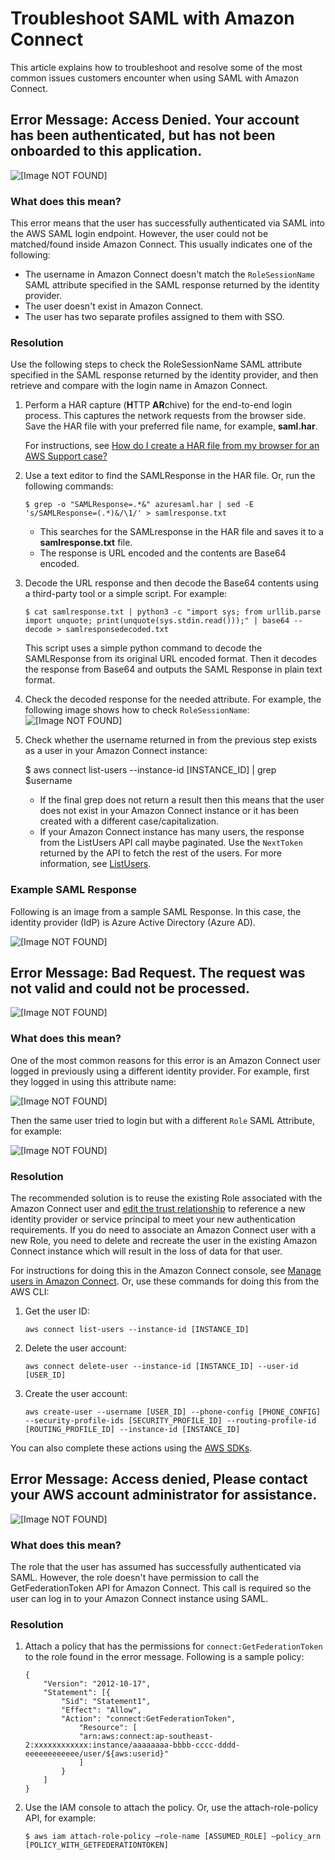 # Troubleshoot SAML with Amazon Connect<a name="troubleshoot-saml"></a>

This article explains how to troubleshoot and resolve some of the most common issues customers encounter when using SAML with Amazon Connect\.

## Error Message: Access Denied\. Your account has been authenticated, but has not been onboarded to this application\.<a name="troubleshoot-saml-access-denied"></a>

![\[Image NOT FOUND\]](http://docs.aws.amazon.com/connect/latest/adminguide/images/saml-troubleshooting-access-denied.png)

### What does this mean?<a name="troubleshoot-saml-access-denied-what"></a>

This error means that the user has successfully authenticated via SAML into the AWS SAML login endpoint\. However, the user could not be matched/found inside Amazon Connect\. This usually indicates one of the following: 
+ The username in Amazon Connect doesn't match the `RoleSessionName` SAML attribute specified in the SAML response returned by the identity provider\.
+ The user doesn't exist in Amazon Connect\.
+ The user has two separate profiles assigned to them with SSO\.

### Resolution<a name="troubleshoot-saml-access-denied-resolution"></a>

Use the following steps to check the RoleSessionName SAML attribute specified in the SAML response returned by the identity provider, and then retrieve and compare with the login name in Amazon Connect\. 

1. Perform a HAR capture \(**H**TTP **AR**chive\) for the end\-to\-end login process\. This captures the network requests from the browser side\. Save the HAR file with your preferred file name, for example, **saml\.har**\. 

   For instructions, see [How do I create a HAR file from my browser for an AWS Support case?](https://aws.amazon.com/premiumsupport/knowledge-center/support-case-browser-har-file/) 

1. Use a text editor to find the SAMLResponse in the HAR file\. Or, run the following commands:

   `$ grep -o "SAMLResponse=.*&" azuresaml.har | sed -E 's/SAMLResponse=(.*)&/\1/' > samlresponse.txt`
   + This searches for the SAMLresponse in the HAR file and saves it to a **samlresponse\.txt** file\.
   + The response is URL encoded and the contents are Base64 encoded\.

1. Decode the URL response and then decode the Base64 contents using a third\-party tool or a simple script\. For example:

   `$ cat samlresponse.txt | python3 -c "import sys; from urllib.parse import unquote; print(unquote(sys.stdin.read()));" | base64 --decode > samlresponsedecoded.txt`

   This script uses a simple python command to decode the SAMLResponse from its original URL encoded format\. Then it decodes the response from Base64 and outputs the SAML Response in plain text format\.

1. Check the decoded response for the needed attribute\. For example, the following image shows how to check `RoleSessionName`:  
![\[Image NOT FOUND\]](http://docs.aws.amazon.com/connect/latest/adminguide/images/saml-troubleshooting-rolesessionname.png)

1. Check whether the username returned in from the previous step exists as a user in your Amazon Connect instance:

   $ aws connect list\-users \-\-instance\-id \[INSTANCE\_ID\] \| grep $username
   + If the final grep does not return a result then this means that the user does not exist in your Amazon Connect instance or it has been created with a different case/capitalization\.
   + If your Amazon Connect instance has many users, the response from the ListUsers API call maybe paginated\. Use the `NextToken` returned by the API to fetch the rest of the users\. For more information, see [ListUsers](https://docs.aws.amazon.com/connect/latest/APIReference/API_ListUsers.html)\.

### Example SAML Response<a name="example-samlresponse"></a>

Following is an image from a sample SAML Response\. In this case, the identity provider \(IdP\) is Azure Active Directory \(Azure AD\)\.

![\[Image NOT FOUND\]](http://docs.aws.amazon.com/connect/latest/adminguide/images/saml-troubleshooting-saml-response.png)

## Error Message: Bad Request\. The request was not valid and could not be processed\.<a name="troubleshoot-saml-bad-request"></a>

![\[Image NOT FOUND\]](http://docs.aws.amazon.com/connect/latest/adminguide/images/saml-troubleshooting-bad-request.png)

### What does this mean?<a name="troubleshoot-saml-bad-request-what"></a>

One of the most common reasons for this error is an Amazon Connect user logged in previously using a different identity provider\. For example, first they logged in using this attribute name: 

![\[Image NOT FOUND\]](http://docs.aws.amazon.com/connect/latest/adminguide/images/saml-troubleshooting-old-attribute-name-login.png)

Then the same user tried to login but with a different `Role` SAML Attribute, for example: 

![\[Image NOT FOUND\]](http://docs.aws.amazon.com/connect/latest/adminguide/images/saml-troubleshooting-new-attribute-name-login.png)

### Resolution<a name="troubleshoot-saml-bad-request-resolution"></a>

The recommended solution is to reuse the existing Role associated with the Amazon Connect user and [edit the trust relationship](https://docs.aws.amazon.com/IAM/latest/UserGuide/roles-managingrole-editing-console.html#roles-managingrole_edit-trust-policy) to reference a new identity provider or service principal to meet your new authentication requirements\. If you do need to associate an Amazon Connect user with a new Role, you need to delete and recreate the user in the existing Amazon Connect instance which will result in the loss of data for that user\. 

 For instructions for doing this in the Amazon Connect console, see [Manage users in Amazon Connect](manage-users.md)\. Or, use these commands for doing this from the AWS CLI:

1. Get the user ID:

   `aws connect list-users --instance-id [INSTANCE_ID]`

1. Delete the user account:

   `aws connect delete-user --instance-id [INSTANCE_ID] --user-id [USER_ID]` 

1. Create the user account:

   `aws create-user --username [USER_ID] --phone-config [PHONE_CONFIG] --security-profile-ids [SECURITY_PROFILE_ID] --routing-profile-id [ROUTING_PROFILE_ID] --instance-id [INSTANCE_ID]` 

You can also complete these actions using the [AWS SDKs](http://aws.amazon.com/tools/)\. 

## Error Message: Access denied, Please contact your AWS account administrator for assistance\.<a name="troubleshoot-saml-contact-admin"></a>

![\[Image NOT FOUND\]](http://docs.aws.amazon.com/connect/latest/adminguide/images/saml-troubleshooting-access-denied-admin.png)

### What does this mean?<a name="troubleshoot-saml-bad-request-what"></a>

The role that the user has assumed has successfully authenticated via SAML\. However, the role doesn't have permission to call the GetFederationToken API for Amazon Connect\. This call is required so the user can log in to your Amazon Connect instance using SAML\.

### Resolution<a name="troubleshoot-saml-bad-request-resolution"></a>

1. Attach a policy that has the permissions for `connect:GetFederationToken` to the role found in the error message\. Following is a sample policy:

   ```
   {
       "Version": "2012-10-17",
       "Statement": [{
           "Sid": "Statement1",
           "Effect": "Allow",
           "Action": "connect:GetFederationToken",
               "Resource": [
               "arn:aws:connect:ap-southeast-2:xxxxxxxxxxxx:instance/aaaaaaaa-bbbb-cccc-dddd-eeeeeeeeeeee/user/${aws:userid}"
               ]
           }
       ]
   }
   ```

1. Use the IAM console to attach the policy\. Or, use the attach\-role\-policy API, for example:

   `$ aws iam attach-role-policy —role-name [ASSUMED_ROLE] —policy_arn [POLICY_WITH_GETFEDERATIONTOKEN]`